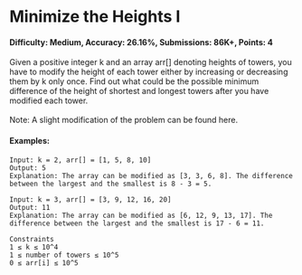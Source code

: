 # Minimize the Heights I
#### Difficulty: Medium, Accuracy: 26.16%, Submissions: 86K+, Points: 4

Given a positive integer k and an array arr[] denoting heights of towers, you have to modify the height of each tower either by increasing or decreasing them by k only once.
Find out what could be the possible minimum difference of the height of shortest and longest towers after you have modified each tower.
<br><br>
Note: A slight modification of the problem can be found here. 

#### Examples:
```
Input: k = 2, arr[] = [1, 5, 8, 10]
Output: 5
Explanation: The array can be modified as [3, 3, 6, 8]. The difference between the largest and the smallest is 8 - 3 = 5.
```
```
Input: k = 3, arr[] = [3, 9, 12, 16, 20]
Output: 11
Explanation: The array can be modified as [6, 12, 9, 13, 17]. The difference between the largest and the smallest is 17 - 6 = 11. 
```
```
Constraints
1 ≤ k ≤ 10^4
1 ≤ number of towers ≤ 10^5
0 ≤ arr[i] ≤ 10^5
```

